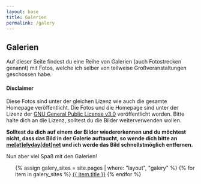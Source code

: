 ```yaml
---
layout: base
title: Galerien
permalink: /galery
---
```


## Galerien
Auf dieser Seite findest du eine Reihe von Galerien (auch Fotostrecken genannt) mit Fotos, welche ich selber von teilweise Großveranstaltungen geschossen habe.

#### Disclaimer
Diese Fotos sind unter der gleichen Lizenz wie auch die gesamte Homepage veröffentlicht. Die Fotos und die Homepage sind unter der Lizenz der [GNU General Public License v3.0](https://github.com/elyday/elyday.github.io/blob/master/LICENSE) veröffentlicht worden. Bitte halte dich an die Lizenz, solltest du die Bilder weiterverwenden wollen.

**Solltest du dich auf einem der Bilder wiedererkennen und du möchtest nicht, dass das Bild in der Galerie auftaucht, so wende dich bitte an [me[at]elyday[dot]net](mailto:me@elyday.net) und ich werde das Bild schnellstmöglich entfernen.**

Nun aber viel Spaß mit den Galerien!

<div class="divider"></div>

<ul class="collection">
    {% assign galery_sites = site.pages | where: "layout", "galery" %}
    {% for item in galery_sites %}
        <a href="{{ item.url }}" class="collection-item">{{ item.title }}</a>
    {% endfor %}
</ul>